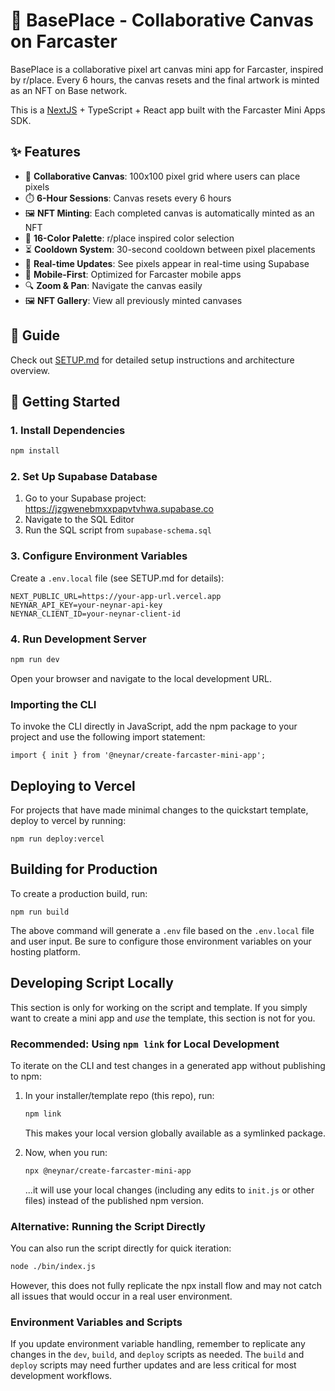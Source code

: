 <!-- generated by @neynar/create-farcaster-mini-app version 1.8.14 -->

# 🎨 BasePlace - Collaborative Canvas on Farcaster

BasePlace is a collaborative pixel art canvas mini app for Farcaster, inspired by r/place. Every 6 hours, the canvas resets and the final artwork is minted as an NFT on Base network.

This is a [NextJS](https://nextjs.org/) + TypeScript + React app built with the Farcaster Mini Apps SDK.

## ✨ Features

- 🎨 **Collaborative Canvas**: 100x100 pixel grid where users can place pixels
- ⏱️ **6-Hour Sessions**: Canvas resets every 6 hours
- 🖼️ **NFT Minting**: Each completed canvas is automatically minted as an NFT
- 🎨 **16-Color Palette**: r/place inspired color selection
- ⏳ **Cooldown System**: 30-second cooldown between pixel placements
- 🔄 **Real-time Updates**: See pixels appear in real-time using Supabase
- 📱 **Mobile-First**: Optimized for Farcaster mobile apps
- 🔍 **Zoom & Pan**: Navigate the canvas easily
- 🖼️ **NFT Gallery**: View all previously minted canvases

## 📖 Guide

Check out [SETUP.md](./SETUP.md) for detailed setup instructions and architecture overview.

## 🚀 Getting Started

### 1. Install Dependencies

```bash
npm install
```

### 2. Set Up Supabase Database

1. Go to your Supabase project: https://jzgwenebmxxpapvtvhwa.supabase.co
2. Navigate to the SQL Editor
3. Run the SQL script from `supabase-schema.sql`

### 3. Configure Environment Variables

Create a `.env.local` file (see SETUP.md for details):

```env
NEXT_PUBLIC_URL=https://your-app-url.vercel.app
NEYNAR_API_KEY=your-neynar-api-key
NEYNAR_CLIENT_ID=your-neynar-client-id
```

### 4. Run Development Server

```bash
npm run dev
```

Open your browser and navigate to the local development URL.

### Importing the CLI
To invoke the CLI directly in JavaScript, add the npm package to your project and use the following import statement:
```{javascript}
import { init } from '@neynar/create-farcaster-mini-app';
```

## Deploying to Vercel
For projects that have made minimal changes to the quickstart template, deploy to vercel by running:
```{bash}
npm run deploy:vercel
```

## Building for Production

To create a production build, run:
```{bash}
npm run build
```

The above command will generate a `.env` file based on the `.env.local` file and user input. Be sure to configure those environment variables on your hosting platform.

## Developing Script Locally

This section is only for working on the script and template. If you simply want to create a mini app and _use_ the template, this section is not for you.

### Recommended: Using `npm link` for Local Development

To iterate on the CLI and test changes in a generated app without publishing to npm:

1. In your installer/template repo (this repo), run:
   ```bash
   npm link
   ```
   This makes your local version globally available as a symlinked package.


1. Now, when you run:
   ```bash
   npx @neynar/create-farcaster-mini-app
   ```
   ...it will use your local changes (including any edits to `init.js` or other files) instead of the published npm version.

### Alternative: Running the Script Directly

You can also run the script directly for quick iteration:

```bash
node ./bin/index.js
```

However, this does not fully replicate the npx install flow and may not catch all issues that would occur in a real user environment.

### Environment Variables and Scripts

If you update environment variable handling, remember to replicate any changes in the `dev`, `build`, and `deploy` scripts as needed. The `build` and `deploy` scripts may need further updates and are less critical for most development workflows.

